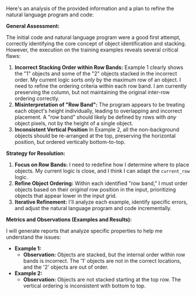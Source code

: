 Here's an analysis of the provided information and a plan to refine the natural language program and code:

**General Assessment:**

The initial code and natural language program were a good first attempt, correctly identifying the core concept of object identification and stacking. However, the execution on the training examples reveals several critical flaws:

1.  **Incorrect Stacking Order within Row Bands:** Example 1 clearly shows the "1" objects and some of the "2" objects stacked in the incorrect order. My current logic sorts *only* by the maximum row of an object. I need to refine the ordering criteria within each row band. I am currently preserving the column, but not maintaining the original inter-row ordering correctly.
2.  **Misinterpretation of "Row Band":** The program appears to be treating each object's height individually, leading to overlapping and incorrect placement. A "row band" should likely be defined by rows with *any* object pixels, not by the height of a single object.
3. **Inconsistent Vertical Position** In Example 2, all the non-background objects should be re-arranged at the top, preserving the horizontal position, but ordered vertically bottom-to-top.

**Strategy for Resolution:**

1.  **Focus on Row Bands:** I need to redefine how I determine where to place objects. My current logic is close, and I think I can adapt the `current_row` logic.
2.  **Refine Object Ordering:** Within each identified "row band," I must order objects based on their *original* row position in the input, prioritizing objects that appear lower in the input grid.
3.  **Iterative Refinement:** I'll analyze each example, identify specific errors, and adjust the natural language program and code incrementally.

**Metrics and Observations (Examples and Results):**

I will generate reports that analyze specific properties to help me understand the issues:

*   **Example 1:**
    *   **Observation:** Objects are stacked, but the internal order within row bands is incorrect. The '1' objects are not in the correct locations, and the '2' objects are out of order.
*   **Example 2:**
    *   **Observation:** Objects are not stacked starting at the top row. The vertical ordering is inconsistent with bottom to top.

